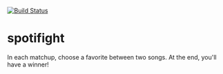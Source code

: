 [![Build Status](https://travis-ci.org/joncass/spotifight.svg?branch=master)](https://travis-ci.org/joncass/spotifight)

# spotifight
In each matchup, choose a favorite between two songs. At the end, you'll have a winner!
